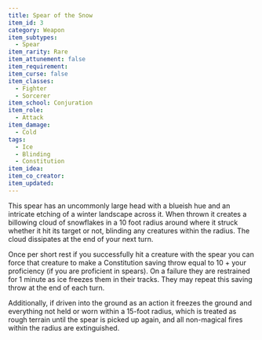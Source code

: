 ```yaml
---
title: Spear of the Snow
item_id: 3
category: Weapon
item_subtypes:
  - Spear
item_rarity: Rare
item_attunement: false
item_requirement:
item_curse: false
item_classes:
  - Fighter
  - Sorcerer
item_school: Conjuration
item_role:
  - Attack
item_damage:
  - Cold
tags:
  - Ice
  - Blinding
  - Constitution
item_idea:
item_co_creator:
item_updated:
---
```


This spear has an uncommonly large head with a blueish hue and an intricate etching of a winter landscape across it. When thrown it creates a billowing cloud of snowflakes in a 10 foot radius around where it struck whether it hit its target or not, blinding any creatures within the radius. The cloud dissipates at the end of your next turn.

Once per short rest if you successfully hit a creature with the spear you can force that creature to make a Constitution saving throw equal to 10 + your proficiency (if you are proficient in spears). On a failure they are restrained for 1 minute as ice freezes them in their tracks. They may repeat this saving throw at the end of each turn.

Additionally, if driven into the ground as an action it freezes the ground and everything not held or worn within a 15-foot radius, which is treated as rough terrain until the spear is picked up again, and all non-magical fires within the radius are extinguished.
